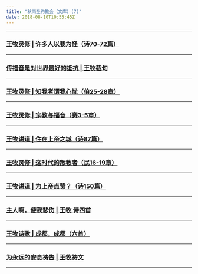```yaml
---
title: "秋雨圣约教会（文库）(7)"
date: 2018-08-10T10:55:45Z
---
```


-------------------------------------------------------------------------------------------------------------
### [王牧灵修 | 许多人以我为怪（诗70-72篇）](https://github.com/chengduqiuyu/-/issues/76)

-------------------------------------------------------------------------------------------------------------
### [传福音是对世界最好的抵抗 | 王牧截句 ](https://github.com/chengduqiuyu/-/issues/75)

-------------------------------------------------------------------------------------------------------------
### [王牧灵修 | 知我者谓我心忧（伯25-28章）](https://github.com/chengduqiuyu/-/issues/74)

-------------------------------------------------------------------------------------------------------------
### [王牧灵修 | 宗教与福音（赛3-5章）](https://github.com/chengduqiuyu/-/issues/73)

-------------------------------------------------------------------------------------------------------------
### [王牧讲道 | 住在上帝之城（诗87篇）](https://github.com/chengduqiuyu/-/issues/72)

-------------------------------------------------------------------------------------------------------------
### [王牧灵修 | 这时代的叛教者（民16-19章）](https://github.com/chengduqiuyu/-/issues/71)

-------------------------------------------------------------------------------------------------------------
### [王牧讲道 | 为上帝点赞？（诗150篇）](https://github.com/chengduqiuyu/-/issues/70)

-------------------------------------------------------------------------------------------------------------
### [主人啊，使我悲伤 | 王牧 诗四首](https://github.com/chengduqiuyu/-/issues/69)

-------------------------------------------------------------------------------------------------------------
### [王牧诗歌 | 成都，成都（六首）](https://github.com/chengduqiuyu/-/issues/68)

-------------------------------------------------------------------------------------------------------------
### [为永远的安息祷告 | 王牧祷文](https://github.com/chengduqiuyu/-/issues/67)

-------------------------------------------------------------------------------------------------------------
